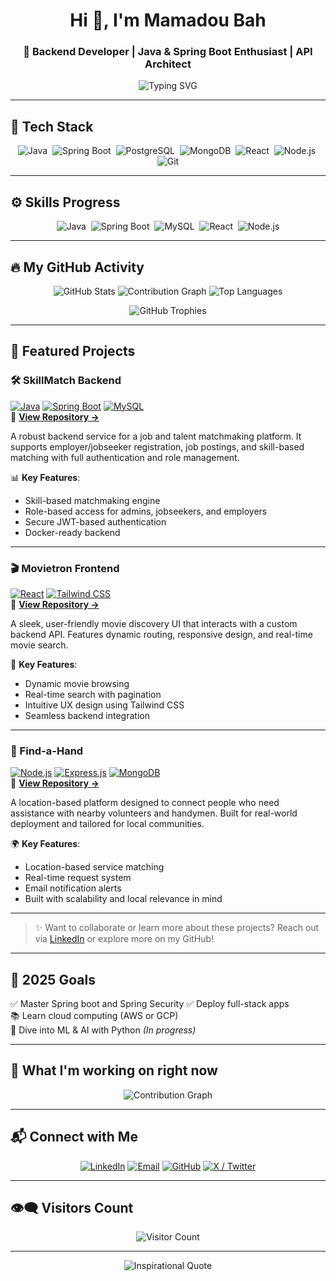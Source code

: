 <!-- README.md -->

<h1 align="center">Hi 👋, I'm Mamadou Bah</h1>
<h3 align="center">🚀 Backend Developer | Java & Spring Boot Enthusiast | API Architect</h3>

<p align="center">
  <img src="https://readme-typing-svg.herokuapp.com?font=Fira+Code&weight=600&size=24&pause=1000&color=00B96F&center=true&vCenter=true&width=435&lines=Clean+Code+Evangelist;Spring+Boot+%2F+Java+Specialist;API+Security+%26+Scalability+Fanatic;React+when+I+must+Frontend" alt="Typing SVG" />
</p>

---

## 🚀 Tech Stack
<p align="center">
  <img alt="Java" src="https://img.shields.io/badge/Java-ED8B00?style=flat&logo=java&logoColor=white" />&nbsp;
  <img alt="Spring Boot" src="https://img.shields.io/badge/SpringBoot-6DB33F?style=flat&logo=springboot&logoColor=white" />&nbsp;
  <img alt="PostgreSQL" src="https://img.shields.io/badge/PostgreSQL-316192?style=flat&logo=postgresql&logoColor=white" />&nbsp;
  <img alt="MongoDB" src="https://img.shields.io/badge/MongoDB-47A248?style=flat&logo=mongodb&logoColor=white" />&nbsp;
  <img alt="React" src="https://img.shields.io/badge/React-20232A?style=flat&logo=react&logoColor=61DAFB" />&nbsp;
  <img alt="Node.js" src="https://img.shields.io/badge/Node.js-339933?style=flat&logo=node.js&logoColor=white" />&nbsp;
  <img alt="Git" src="https://img.shields.io/badge/Git-F05032?style=flat&logo=git&logoColor=white" />
</p>

---

## ⚙️ Skills Progress

<p align="center">
  <img alt="Java" src="https://img.shields.io/badge/Java-85%25-brightgreen" />&nbsp;
  <img alt="Spring Boot" src="https://img.shields.io/badge/SpringBoot-80%25-brightgreen" />&nbsp;
  <img alt="MySQL" src="https://img.shields.io/badge/MySQL-75%25-yellow" />&nbsp;
  <img alt="React" src="https://img.shields.io/badge/React-60%25-yellow" />&nbsp;
  <img alt="Node.js" src="https://img.shields.io/badge/Node.js-65%25-orange" />
</p>

---

## 🔥 My GitHub Activity

<p align="center">
  <img src="https://github-readme-stats.vercel.app/api?username=Mamadou8bah&show_icons=true&theme=react&hide_border=true" alt="GitHub Stats" />
  <img src="https://github-readme-activity-graph.vercel.app/graph?username=Mamadou8bah&theme=react-dark&area=true&hide_border=true" alt="Contribution Graph" />
  <img src="https://github-readme-stats.vercel.app/api/top-langs/?username=Mamadou8bah&layout=compact&langs_count=8&theme=react&hide_border=true" alt="Top Languages" />
</p>

<p align="center">
  <img src="https://github-profile-trophy.vercel.app/?username=Mamadou8bah&theme=react&row=1&column=5" alt="GitHub Trophies" />
</p>

---

## 💼 Featured Projects

### 🛠️ SkillMatch Backend  
[![Java](https://img.shields.io/badge/Java-ED8B00?style=flat&logo=openjdk&logoColor=white)](https://www.java.com/) 
[![Spring Boot](https://img.shields.io/badge/Spring_Boot-6DB33F?style=flat&logo=spring-boot&logoColor=white)](https://spring.io/projects/spring-boot) 
[![MySQL](https://img.shields.io/badge/MySQL-4479A1?style=flat&logo=mysql&logoColor=white)](https://www.mysql.com/)  
🔗 **[View Repository →](https://github.com/Mamadou8bah/SkillMatch-Backend)**  

A robust backend service for a job and talent matchmaking platform. It supports employer/jobseeker registration, job postings, and skill-based matching with full authentication and role management.


📊 **Key Features**:
- Skill-based matchmaking engine
- Role-based access for admins, jobseekers, and employers
- Secure JWT-based authentication
- Docker-ready backend

---

### 🎬 Movietron Frontend  
[![React](https://img.shields.io/badge/React-20232A?style=flat&logo=react&logoColor=61DAFB)](https://reactjs.org/) 
[![Tailwind CSS](https://img.shields.io/badge/Tailwind_CSS-06B6D4?style=flat&logo=tailwind-css&logoColor=white)](https://tailwindcss.com/)  
🔗 **[View Repository →](https://github.com/Mamadou8bah/Movietron-frontend)**  

A sleek, user-friendly movie discovery UI that interacts with a custom backend API. Features dynamic routing, responsive design, and real-time movie search.


🎥 **Key Features**:
- Dynamic movie browsing
- Real-time search with pagination
- Intuitive UX design using Tailwind CSS
- Seamless backend integration

---

### 🤝 Find-a-Hand  
[![Node.js](https://img.shields.io/badge/Node.js-339933?style=flat&logo=node.js&logoColor=white)](https://nodejs.org/) 
[![Express.js](https://img.shields.io/badge/Express.js-000000?style=flat&logo=express&logoColor=white)](https://expressjs.com/) 
[![MongoDB](https://img.shields.io/badge/MongoDB-4EA94B?style=flat&logo=mongodb&logoColor=white)](https://www.mongodb.com/)  
🔗 **[View Repository →](https://github.com/Mamadou8bah/Find-a-Hand)**  

A location-based platform designed to connect people who need assistance with nearby volunteers and handymen. Built for real-world deployment and tailored for local communities.



🌍 **Key Features**:
- Location-based service matching
- Real-time request system
- Email notification alerts
- Built with scalability and local relevance in mind

---

> ✨ Want to collaborate or learn more about these projects? Reach out via [LinkedIn](https://www.linkedin.com/in/mamadou-bah-821543249/) or explore more on my GitHub!


---

## 🎯 2025 Goals

✅ Master Spring boot and Spring Security
✅ Deploy full-stack apps  
📚 Learn cloud computing (AWS or GCP)  
🧠 Dive into ML & AI with Python *(In progress)*  


---

## 🚧 What I'm working on right now

<p align="center">
  <img src="https://github-readme-activity-graph.vercel.app/graph?username=Mamadou8bah&theme=react-dark&area=true&hide_border=true" alt="Contribution Graph" />
</p>

---

## 📬 Connect with Me

<p align="center">
  <a href="https://www.linkedin.com/in/mamadou-bah-821543249/" target="_blank" title="LinkedIn"><img src="https://img.shields.io/badge/LinkedIn-blue?style=for-the-badge&logo=linkedin" alt="LinkedIn" /></a>
  <a href="mailto:mbah18791@email.com" title="Email"><img src="https://img.shields.io/badge/email-D14836?style=for-the-badge&logo=gmail&logoColor=white" alt="Email" /></a>
  <a href="https://github.com/Mamadou8bah" target="_blank" title="GitHub"><img src="https://img.shields.io/badge/GitHub-100000?style=for-the-badge&logo=github&logoColor=white" alt="GitHub" /></a>
   <a href="https://x.com/MrMamadouBah?t=8bt8djr0e0Qzsw0sLmAlRw&s=09" target="_blank" title="X / Twitter"><img src="https://img.shields.io/badge/X-1DA1F2?style=for-the-badge&logo=x&logoColor=white" alt="X / Twitter" /></a>
</p>

---

## 👁‍🗨 Visitors Count

<p align="center">
  <img src="https://visitor-badge.laobi.icu/badge?page_id=Mamadou8bah.Mamadou8bah" alt="Visitor Count" />
</p>

---

<p align="center">
  <img src="https://quotes-github-readme.vercel.app/api?type=horizontal&theme=dark" alt="Inspirational Quote" />
</p>
